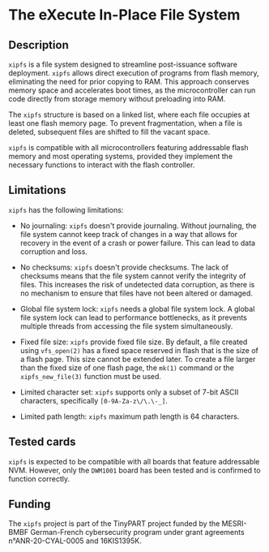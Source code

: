 # The eXecute In-Place File System

## Description

`xipfs` is a file system designed to streamline post-issuance software
deployment. `xipfs` allows direct execution of programs from flash
memory, eliminating the need for prior copying to RAM. This approach
conserves memory space and accelerates boot times, as the
microcontroller can run code directly from storage memory without
preloading into RAM.

The `xipfs` structure is based on a linked list, where each file
occupies at least one flash memory page. To prevent fragmentation, when
a file is deleted, subsequent files are shifted to fill the vacant
space.

`xipfs` is compatible with all microcontrollers featuring addressable
flash memory and most operating systems, provided they implement the
necessary functions to interact with the flash controller.

## Limitations

`xipfs` has the following limitations:

- No journaling: `xipfs` doesn't provide journaling. Without journaling,
  the file system cannot keep track of changes in a way that allows for
  recovery in the event of a crash or power failure. This can lead to
  data corruption and loss.

- No checksums: `xipfs` doesn't provide checksums. The lack of checksums
  means that the file system cannot verify the integrity of files. This
  increases the risk of undetected data corruption, as there is no
  mechanism to ensure that files have not been altered or damaged.

- Global file system lock: `xipfs` needs a global file system lock. A
  global file system lock can lead to performance bottlenecks, as it
  prevents multiple threads from accessing the file system
  simultaneously.

- Fixed file size: `xipfs` provide fixed file size. By default, a file
  created using `vfs_open(2)` has a fixed space reserved in flash that
  is the size of a flash page. This size cannot be extended later. To
  create a file larger than the fixed size of one flash page, the
  `mk(1)` command or the `xipfs_new_file(3)` function must be used.

- Limited character set: `xipfs` supports only a subset of 7-bit ASCII
  characters, specifically `[0-9A-Za-z\/\.\-_]`.

- Limited path length: `xipfs` maximum path length is 64 characters.

## Tested cards

`xipfs` is expected to be compatible with all boards that feature
addressable NVM. However, only the `DWM1001` board has been tested and
is confirmed to function correctly.

## Funding

The `xipfs` project is part of the TinyPART project funded by the
MESRI-BMBF German-French cybersecurity program under grant agreements
n°ANR-20-CYAL-0005 and 16KIS1395K.
